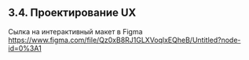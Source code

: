 ## 3.4. Проектирование UX

Сылка на интерактивный макет в Figma
https://www.figma.com/file/Qz0xB8RJ1GLXVoqlxEQheB/Untitled?node-id=0%3A1
